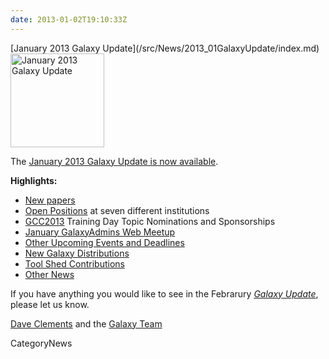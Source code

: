 ```yaml
---
date: 2013-01-02T19:10:33Z
---
```

<div class='newsItemHeader'>[January 2013 Galaxy Update](/src/News/2013_01GalaxyUpdate/index.md)</div>

<div class='right'><a href='/GalaxyUpdates/2013_01'><img src='/Images/Logos/GalaxyUpdate200.png' alt='January 2013 Galaxy Update' width=150 /></a></div>

The [January 2013 Galaxy Update is now available](/src/GalaxyUpdates/2013_01/index.md). 

**Highlights:**

* [New papers](/src/GalaxyUpdates/2013_01/index.md#new-papers)
* [Open Positions](/src/GalaxyUpdates/2013_01/index.md#whos-hiring) at seven different institutions
* [GCC2013](/src/GalaxyUpdates/2013_01/index.md#gcc2013) Training Day Topic Nominations and Sponsorships
* [January GalaxyAdmins Web Meetup](/src/GalaxyUpdates/2013_01/index.md#january-galaxyadmins-web-meetup)
* [Other Upcoming Events and Deadlines](/src/GalaxyUpdates/2013_01/index.md#other-upcoming-events-and-deadlines)
* [New Galaxy Distributions](/src/GalaxyUpdates/2013_01/index.md#new-galaxy-distributions)
* [Tool Shed Contributions](/src/GalaxyUpdates/2013_01/index.md#tool-shed-contributions)
* [Other News](/src/GalaxyUpdates/2013_01/index.md#other-news)

If you have anything you would like to see in the Febrarury *[Galaxy Update](/src/GalaxyUpdates/index.md)*, please let us know.

[Dave Clements](/src/DaveClements/index.md) and the [Galaxy Team](/src/GalaxyTeam/index.md)


CategoryNews
